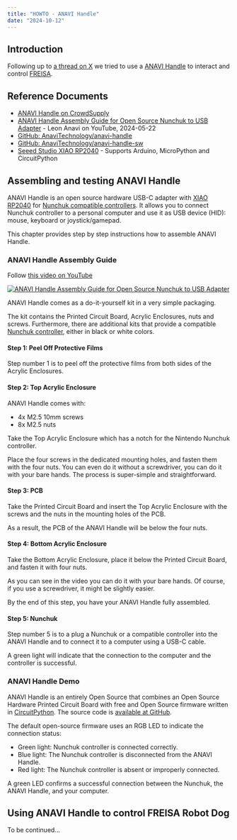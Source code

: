 ```yaml
---
title: "HOWTO - ANAVI Handle"
date: "2024-10-12"
---
```


## Introduction

Following up to [a thread on X](https://x.com/leonanavi/status/1834916587679498323) we tried to use a [ANAVI Handle](https://www.crowdsupply.com/anavi-technology/anavi-handle) to interact and control [FREISA](https://github.com/B-AROL-O/FREISA).

## Reference Documents

- [ANAVI Handle on CrowdSupply](https://www.crowdsupply.com/anavi-technology/anavi-handle)
- [ANAVI Handle Assembly Guide for Open Source Nunchuk to USB Adapter](https://www.youtube.com/watch?v=ZAnON53XiUk) - Leon Anavi on YouTube, 2024-05-22
- [GitHub: AnaviTechnology/anavi-handle](https://github.com/AnaviTechnology/anavi-handle)
- [GitHub: AnaviTechnology/anavi-handle-sw](https://github.com/AnaviTechnology/anavi-handle-sw)
- [Seeed Studio XIAO RP2040](https://www.seeedstudio.com/XIAO-RP2040-v1-0-p-5026.html) - Supports Arduino, MicroPython and CircuitPython

## Assembling and testing ANAVI Handle

ANAVI Handle is an open source hardware USB-C adapter with [XIAO RP2040](https://www.seeedstudio.com/XIAO-RP2040-v1-0-p-5026.html) for [Nunchuk compatible controllers](https://en.wikipedia.org/wiki/Wii_Remote#Nunchuk). It allows you to connect Nunchuk controller to a personal computer and use it as USB device (HID): mouse, keyboard or joystick/gamepad.

This chapter provides step by step instructions how to assemble ANAVI Handle.

### ANAVI Handle Assembly Guide

Follow [this video on YouTube](https://www.youtube.com/watch?v=ZAnON53XiUk)

[![ANAVI Handle Assembly Guide for Open Source Nunchuk to USB Adapter](https://img.youtube.com/vi/ZAnON53XiUk/0.jpg)](https://www.youtube.com/watch?v=ZAnON53XiUk "ANAVI Handle Assembly Guide for Open Source Nunchuk to USB Adapter")

ANAVI Handle comes as a do-it-yourself kit in a very simple packaging.

The kit contains the Printed Circuit Board, Acrylic Enclosures, nuts and screws.
Furthermore, there are additional kits that provide a compatible [Nunchuk controller](https://en.wikipedia.org/wiki/Wii_Remote#Nunchuk), either in black or white colors.

#### Step 1: Peel Off Protective Films

Step number 1 is to peel off the protective films from both sides of the Acrylic Enclosures.

#### Step 2: Top Acrylic Enclosure

ANAVI Handle comes with:

- 4x M2.5 10mm screws
- 8x M2.5 nuts

Take the Top Acrylic Enclosure which has a notch for the Nintendo Nunchuk controller.

Place the four screws in the dedicated mounting holes, and fasten them with the four nuts.
You can even do it without a screwdriver, you can do it with your bare hands.
The process is super-simple and straightforward.

#### Step 3: PCB

Take the Printed Circuit Board and insert the Top Acrylic Enclosure with the screws and the nuts in the mounting holes of the PCB.

As a result, the PCB of the ANAVI Handle will be below the four nuts.

#### Step 4: Bottom Acrylic Enclosure

Take the Bottom Acrylic Enclosure, place it below the Printed Circuit Board, and fasten it with four nuts.

As you can see in the video you can do it with your bare hands.
Of course, if you use a screwdriver, it might be slightly easier.

By the end of this step, you have your ANAVI Handle fully assembled.

#### Step 5: Nunchuk

Step number 5 is to a plug a Nunchuk or a compatible controller into the ANAVI Handle and to connect it to a computer using a USB-C cable.

A green light will indicate that the connection to the computer and the controller is successful.

### ANAVI Handle Demo

ANAVI Handle is an entirely Open Source that combines an Open Source Hardware Printed Circuit Board with free and Open Source firmware written in [CircuitPython](https://circuitpython.org/).
The source code is [available at GitHub](https://github.com/AnaviTechnology/anavi-handle-sw).

The default open-source firmware uses an RGB LED to indicate the connection status:

- Green light: Nunchuk controller is connected correctly.
- Blue light: The Nunchuk controller is disconnected from the ANAVI Handle.
- Red light: The Nunchuk controller is absent or improperly connected.

A green LED confirms a successful connection between the Nunchuk, the ANAVI Handle, and your computer.

## Using ANAVI Handle to control FREISA Robot Dog

To be continued...

<!-- EOF -->
